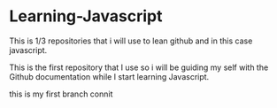# Learning-Javascript
This is 1/3 repositories that i will use to lean github and in this case javascript.

This is the first repository that I use so i will be guiding my self with the Github documentation while I start learning Javascript.

this is my first branch connit
